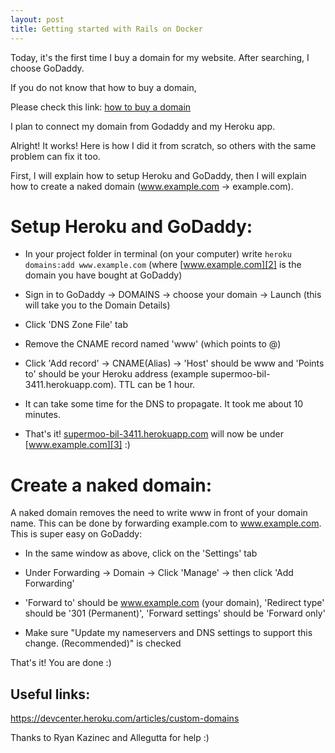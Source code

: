 ```yaml
---
layout: post
title: Getting started with Rails on Docker
---
```

Today, it's the first time I buy a domain for my website. After searching, I choose GoDaddy.

If you do not know that how to buy a domain,

Please check this link: [how to buy a domain][1]

I plan to connect my domain from Godaddy and my Heroku app.

Alright! It works! Here is how I did it from scratch, so others with the same problem can fix it too.

First, I will explain how to setup Heroku and GoDaddy, then I will explain how to create a naked domain (www.example.com -> example.com).

# Setup Heroku and GoDaddy:

*   In your project folder in terminal (on your computer) write `heroku domains:add www.example.com` (where [www.example.com][2] is the domain you have bought at GoDaddy)

*   Sign in to GoDaddy -> DOMAINS -> choose your domain -> Launch (this will take you to the Domain Details)

*   Click 'DNS Zone File' tab

*   Remove the CNAME record named 'www' (which points to @)

*   Click 'Add record' -> CNAME(Alias) -> 'Host' should be www and 'Points to' should be your Heroku address (example supermoo-bil-3411.herokuapp.com). TTL can be 1 hour.

*   It can take some time for the DNS to propagate. It took me about 10 minutes.

*   That's it! [supermoo-bil-3411.herokuapp.com][3] will now be under [www.example.com][3] :)

# Create a naked domain:

A naked domain removes the need to write www in front of your domain name. This can be done by forwarding example.com to www.example.com. This is super easy on GoDaddy:

*   In the same window as above, click on the 'Settings' tab

*   Under Forwarding -> Domain -> Click 'Manage' -> then click 'Add Forwarding'

*   'Forward to' should be www.example.com (your domain), 'Redirect type' should be '301 (Permanent)', 'Forward settings' should be 'Forward only'

*   Make sure "Update my nameservers and DNS settings to support this change. (Recommended)" is checked

That's it! You are done :)

## Useful links:

<https://devcenter.heroku.com/articles/custom-domains>

Thanks to Ryan Kazinec and Allegutta for help :)

 [1]: http://thachpham.com/hosting-domain/mua-ten-mien-godaddy.html
 [2]: http://example.com
 [3]: http://